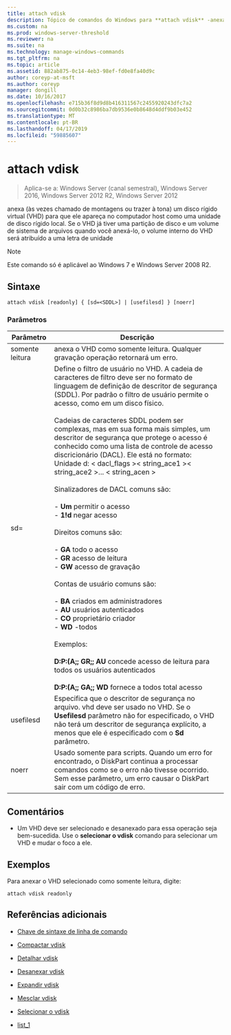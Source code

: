 ```yaml
---
title: attach vdisk
description: Tópico de comandos do Windows para **attach vdisk** -anexa (às vezes chamado de montagens ou trazer à tona) um disco rígido virtual (VHD) para que ele apareça no computador host como uma unidade de disco rígido local.
ms.custom: na
ms.prod: windows-server-threshold
ms.reviewer: na
ms.suite: na
ms.technology: manage-windows-commands
ms.tgt_pltfrm: na
ms.topic: article
ms.assetid: 882ab875-0c14-4eb3-98ef-fd0e8fa40d9c
author: coreyp-at-msft
ms.author: coreyp
manager: dongill
ms.date: 10/16/2017
ms.openlocfilehash: e715b36f8d9d8b416311567c2455920243dfc7a2
ms.sourcegitcommit: 0d0b32c8986ba7db9536e0b8648d4ddf9b03e452
ms.translationtype: MT
ms.contentlocale: pt-BR
ms.lasthandoff: 04/17/2019
ms.locfileid: "59885607"
---
```

# <a name="attach-vdisk"></a>attach vdisk

>Aplica-se a: Windows Server (canal semestral), Windows Server 2016, Windows Server 2012 R2, Windows Server 2012

anexa (às vezes chamado de montagens ou trazer à tona) um disco rígido virtual (VHD) para que ele apareça no computador host como uma unidade de disco rígido local. Se o VHD já tiver uma partição de disco e um volume de sistema de arquivos quando você anexá-lo, o volume interno do VHD será atribuído a uma letra de unidade
> [!NOTE]
> Este comando só é aplicável ao Windows 7 e Windows Server 2008 R2.

## <a name="syntax"></a>Sintaxe
```
attach vdisk [readonly] { [sd=<SDDL>] | [usefilesd] } [noerr]
```
### <a name="parameters"></a>Parâmetros
|Parâmetro|Descrição|
|-------|--------|
|somente leitura|anexa o VHD como somente leitura. Qualquer gravação operação retornará um erro.|
|sd=<SDDL string>|Define o filtro de usuário no VHD. A cadeia de caracteres de filtro deve ser no formato de linguagem de definição de descritor de segurança (SDDL). Por padrão o filtro de usuário permite o acesso, como em um disco físico.<br /><br />Cadeias de caracteres SDDL podem ser complexas, mas em sua forma mais simples, um descritor de segurança que protege o acesso é conhecido como uma lista de controle de acesso discricionário (DACL). Ele está no formato: Unidade d: < dacl_flags >< string_ace1 >< string_ace2 >... < string_acen ><br /><br />Sinalizadores de DACL comuns são:<br /><br />-   **Um** permitir o acesso<br />-   **1!d** negar acesso<br /><br />Direitos comuns são:<br /><br />-   **GA** todo o acesso<br />-   **GR** acesso de leitura<br />-   **GW** acesso de gravação<br /><br />Contas de usuário comuns são:<br /><br />-   **BA** criados em administradores<br />-   **AU** usuários autenticados<br />-   **CO** proprietário criador<br />-   **WD** -todos<br /><br />Exemplos:<br /><br />**D:P:(A;; GR;; AU** concede acesso de leitura para todos os usuários autenticados<br /><br />**D:P:(A;; GA;; WD** fornece a todos total acesso|
|usefilesd|Especifica que o descritor de segurança no arquivo. vhd deve ser usado no VHD. Se o **Usefilesd** parâmetro não for especificado, o VHD não terá um descritor de segurança explícito, a menos que ele é especificado com o **Sd** parâmetro.|
|noerr|Usado somente para scripts. Quando um erro for encontrado, o DiskPart continua a processar comandos como se o erro não tivesse ocorrido. Sem esse parâmetro, um erro causar o DiskPart sair com um código de erro.|
## <a name="remarks"></a>Comentários
-   Um VHD deve ser selecionado e desanexado para essa operação seja bem-sucedida. Use o **selecionar o vdisk** comando para selecionar um VHD e mudar o foco a ele.
## <a name="BKMK_Examples"></a>Exemplos
Para anexar o VHD selecionado como somente leitura, digite:
```
attach vdisk readonly
```
## <a name="additional-references"></a>Referências adicionais
-   [Chave de sintaxe de linha de comando](command-line-syntax-key.md)
-   [Compactar vdisk](compact-vdisk.md)

-   [Detalhar vdisk](detail-vdisk.md)
-   [Desanexar vdisk](detach-vdisk.md)
-   [Expandir vdisk](expand-vdisk.md)
-   [Mesclar vdisk](merge-vdisk.md)
-   [Selecionar o vdisk](select-vdisk.md)
-   [list_1](list_1.md)
